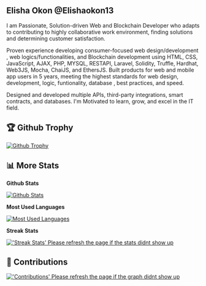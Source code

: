 ## Elisha Okon @Elishaokon13
I am Passionate, Solution-driven Web and Blockchain Developer who adapts to contributing to highly collaborative work environment, finding solutions and determining customer satisfaction.

Proven experience developing consumer-focused web design/development , web logics/functionalities, and Blockchain development using HTML, CSS, JavaScript, AJAX, PHP, MYSQL, RESTAPI, Laravel, Solidity, Truffle, Hardhat, Web3JS, Mocha, ChaiJS, and EthersJS. Built products for web and mobile app users in 5 years, meeting the highest standards for web design, development, logic, funtionality, database , best practices, and speed. 

Designed and developed multiple APIs, third-party integrations, smart contracts, and databases. I'm Motivated to learn, grow, and excel in the IT field.


## 🏆 Github Trophy
  
<a href="https://Elishaokon13.github.io">
<img alt="Github Trophy" src="https://github-profile-trophy.vercel.app/?username=Elishaokon13&theme=gruvbox">
</a>

## 📊 More Stats
  
**Github Stats**
  
  <a href="https://Elishaokon13.github.io">
  <img alt="Github Stats" src="https://github-readme-stats.vercel.app/api?username=Elishaokon13&show_icons=true&count_private=true&theme=gruvbox&include_all_commits=true">
</a>  
  
 **Most Used Languages**
  
 <a href="https://Elishaokon13.github.io">
<img alt="Most Used Languages" src="https://github-readme-stats.vercel.app/api/top-langs/?username=Elishaokon13&layout=compact&include_all_commits=true&&count_private=true&langs_count=20&theme=gruvbox">
</a>

**Streak Stats**

<a href="https://Elishaokon13.github.io">
<img alt="'Streak Stats' Please refresh the page if the stats didnt show up" src="https://mrepol742-streak-stats.herokuapp.com/?user=Elishaokon13&theme=gruvbox">
</a>



## 📜 Contributions
  
<a href="https://Elishaokon13.github.io">
<img alt="'Contributions' Please refresh the page if the graph didnt show up" src="https://activity-graph.herokuapp.com/graph?username=Elishaokon13&theme=dracula">
</a>
</p>
